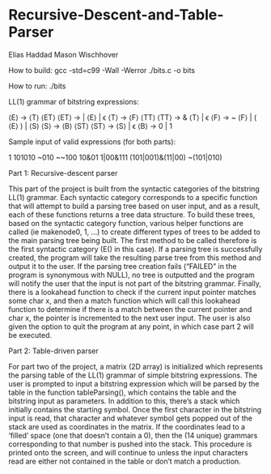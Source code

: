 # Recursive-Descent-and-Table-Parser

Elias Haddad 
Mason Wischhover 

How to build:
gcc -std=c99 -Wall -Werror ./bits.c -o bits

How to run:
./bits



LL(1) grammar of bitstring expressions:

⟨E⟩ → ⟨T⟩ ⟨ET⟩
⟨ET⟩ → | ⟨E⟩ | ϵ
⟨T⟩ → ⟨F⟩ ⟨TT⟩
⟨TT⟩ → & ⟨T⟩ | ϵ
⟨F⟩ → ~ ⟨F⟩ | ( ⟨E⟩ ) | ⟨S⟩
⟨S⟩ → ⟨B⟩ ⟨ST⟩
⟨ST⟩ → ⟨S⟩ | ϵ
⟨B⟩ → 0 | 1

Sample input of valid expressions (for both parts):

1
101010
~010
~~100
10&01
1|00&111
(101|001)&(11|00)
~(101|010)



Part 1: Recursive-descent parser

This part of the project is built from the syntactic categories of the bitstring LL(1) grammar. Each syntactic category corresponds to a specific function that will attempt to build a parsing tree based on user input, and as a result, each of these functions returns a tree data structure. To build these trees, based on the syntactic category function, various helper functions are called (ie makenode0, 1, …) to create different types of trees to be added to the main parsing tree being built. The first method to be called therefore is the first syntactic category (E() in this case). If a parsing tree is successfully created, the program will take the resulting parse tree from this method and output it to the user. If the parsing tree creation fails (“FAILED” in the program is synonymous with NULL), no tree is outputted and the program will notify the user that the input is not part of the bitstring grammar. Finally, there is a lookahead function to check if the current input pointer matches some char x, and then a match function which will call this lookahead function to determine if there is a match between the current pointer and char x, the pointer is incremented to the next user input. The user is also given the option to quit the program at any point, in which case part 2 will be executed.

Part 2: Table-driven parser

For part two of the project, a matrix (2D array) is initialized which represents the parsing table of the LL(1) grammar of simple bitstring expressions. The user is prompted to input a bitstring expression which will be parsed by the table in the function tableParsing(), which contains the table and the bitstring input as parameters. In addition to this, there’s a stack which initially contains the starting symbol. Once the first character in the bitstring input is read, that character and whatever symbol gets popped out of the stack are used as coordinates in the matrix. If the coordinates lead to a ‘filled’ space (one that doesn’t contain a 0), then the (14 unique) grammars corresponding to that number is pushed into the stack. This procedure is printed onto the screen, and will continue to unless the input characters read are either not contained in the table or don’t match a production. 
